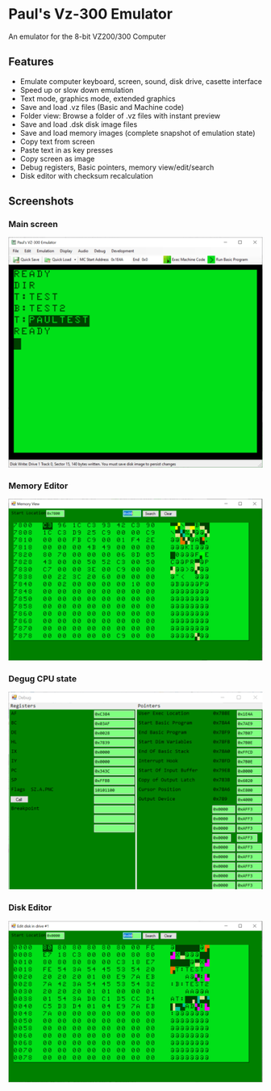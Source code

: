 # Paul's Vz-300 Emulator
An emulator for the 8-bit VZ200/300 Computer 

## Features
*  Emulate computer keyboard, screen, sound, disk drive, casette interface
*  Speed up or slow down emulation
*  Text mode, graphics mode, extended graphics
*  Save and load .vz files (Basic and Machine code)
*  Folder view: Browse a folder of .vz files with instant preview
*  Save and load .dsk disk image files
*  Save and load memory images (complete snapshot of emulation state)
*  Copy text from screen
*  Paste text in as key presses
*  Copy screen as image
*  Debug registers, Basic pointers, memory view/edit/search
*  Disk editor with checksum recalculation


## Screenshots

### Main screen
![](https://raw.githubusercontent.com/PaulAnderson/VzEmulator/master/Screenshots/MainScreen.png)

### Memory Editor
![](https://raw.githubusercontent.com/PaulAnderson/VzEmulator/master/Screenshots/MemoryEditor.png)

### Degug CPU state
![](https://raw.githubusercontent.com/PaulAnderson/VzEmulator/master/Screenshots/CpuState.png)

### Disk Editor
![](https://raw.githubusercontent.com/PaulAnderson/VzEmulator/master/Screenshots/DiskEditor.png)
